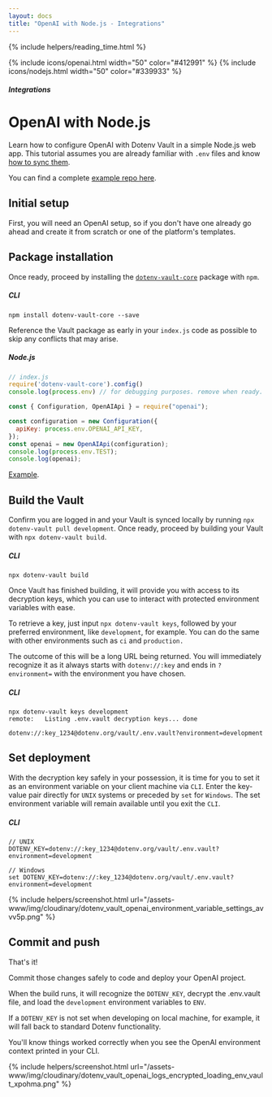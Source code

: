 ```yaml
---
layout: docs
title: "OpenAI with Node.js - Integrations"
---
```


{% include helpers/reading_time.html %}

{% include icons/openai.html width="50" color="#412991" %}
{% include icons/nodejs.html width="50" color="#339933" %}

##### Integrations

# __OpenAI with Node.js__

Learn how to configure OpenAI with Dotenv Vault in a simple Node.js web app. This tutorial assumes you are already familiar with `.env` files and know [how to sync them](/docs/tutorials/sync).

You can find a complete [example repo here](https://github.com/dotenv-org/integration-example-openai-nodejs).

## Initial setup
First, you will need an OpenAI setup, so if you don't have one already go ahead and create it from scratch or one of the platform's templates.

## Package installation
Once ready, proceed by installing the [`dotenv-vault-core`](https://github.com/dotenv-org/dotenv-vault-core) package with `npm`.

##### CLI
```shell
npm install dotenv-vault-core --save
```

Reference the Vault package as early in your `index.js` code as possible to skip any conflicts that may arise.

##### Node.js

```js
// index.js
require('dotenv-vault-core').config()
console.log(process.env) // for debugging purposes. remove when ready.

const { Configuration, OpenAIApi } = require("openai");

const configuration = new Configuration({
  apiKey: process.env.OPENAI_API_KEY,
});
const openai = new OpenAIApi(configuration);
console.log(process.env.TEST);
console.log(openai);
```

[Example](https://github.com/dotenv-org/integration-example-openai-nodejs/blob/main/index.js).

## Build the Vault
Confirm you are logged in and your Vault is synced locally by running `npx dotenv-vault pull development`. Once ready, proceed by building your Vault with `npx dotenv-vault build`.

##### CLI

```shell
npx dotenv-vault build
```

Once Vault has finished building, it will provide you with access to its decryption keys, which you can use to interact with protected environment variables with ease.

To retrieve a key, just input `npx dotenv-vault keys`, followed by your preferred environment, like `development`, for example. You can do the same with other environments such as `ci` and `production.`

The outcome of this will be a long URL being returned. You will immediately recognize it as it always starts with `dotenv://:key` and ends in `?environment=` with the environment you have chosen.

##### CLI

```shell
npx dotenv-vault keys development
remote:   Listing .env.vault decryption keys... done

dotenv://:key_1234@dotenv.org/vault/.env.vault?environment=development
```

## Set deployment
With the decryption key safely in your possession, it is time for you to set it as an environment variable on your client machine via `CLI`. Enter the key-value pair directly for `UNIX` systems or preceded by `set` for `Windows`. The set environment variable will remain available until you exit the `CLI`.

##### CLI

```shell
// UNIX
DOTENV_KEY=dotenv://:key_1234@dotenv.org/vault/.env.vault?environment=development

// Windows
set DOTENV_KEY=dotenv://:key_1234@dotenv.org/vault/.env.vault?environment=development
```

{% include helpers/screenshot.html url="/assets-www/img/cloudinary/dotenv_vault_openai_environment_variable_settings_avvv5p.png" %}

## Commit and push

That's it!

Commit those changes safely to code and deploy your OpenAI project.

When the build runs, it will recognize the `DOTENV_KEY`, decrypt the .env.vault file, and load the `development` environment variables to `ENV`.

If a `DOTENV_KEY` is not set when developing on local machine, for example, it will fall back to standard Dotenv functionality.

You'll know things worked correctly when you see the OpenAI environment context printed in your CLI.

{% include helpers/screenshot.html url="/assets-www/img/cloudinary/dotenv_vault_openai_logs_encrypted_loading_env_vault_xpohma.png" %}

